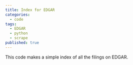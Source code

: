 ```yaml
---
title: Index for EDGAR
categories:
  - code
tags:
  - EDGAR
  - python
  - scrape
published: true
---
```

This code makes a simple index of all the filings on EDGAR. 